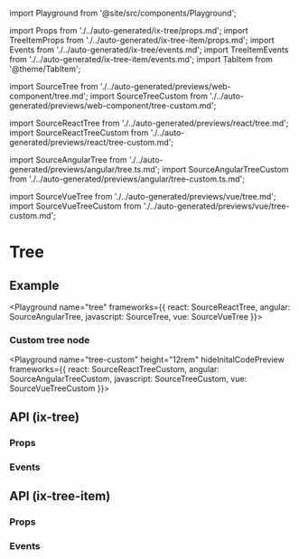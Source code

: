 import Playground from '@site/src/components/Playground';

import Props from './../auto-generated/ix-tree/props.md';
import TreeItemProps from './../auto-generated/ix-tree-item/props.md';
import Events from './../auto-generated/ix-tree/events.md';
import TreeItemEvents from './../auto-generated/ix-tree-item/events.md';
import TabItem from '@theme/TabItem';

import SourceTree from './../auto-generated/previews/web-component/tree.md';
import SourceTreeCustom from './../auto-generated/previews/web-component/tree-custom.md';

import SourceReactTree from './../auto-generated/previews/react/tree.md';
import SourceReactTreeCustom from './../auto-generated/previews/react/tree-custom.md';

import SourceAngularTree from './../auto-generated/previews/angular/tree.ts.md';
import SourceAngularTreeCustom from './../auto-generated/previews/angular/tree-custom.ts.md';

import SourceVueTree from './../auto-generated/previews/vue/tree.md';
import SourceVueTreeCustom from './../auto-generated/previews/vue/tree-custom.md';

# Tree

## Example

<Playground
name="tree"
frameworks={{
  react: SourceReactTree,
  angular: SourceAngularTree,
  javascript: SourceTree,
  vue: SourceVueTree
}}></Playground>

### Custom tree node

<Playground
name="tree-custom" height="12rem"
hideInitalCodePreview
frameworks={{
  react: SourceReactTreeCustom,
  angular: SourceAngularTreeCustom,
  javascript: SourceTreeCustom,
  vue: SourceVueTreeCustom
}}></Playground>

## API (ix-tree)

### Props

<Props />

### Events

<Events />

## API (ix-tree-item)

### Props

<TreeItemProps />

### Events

<TreeItemEvents />
